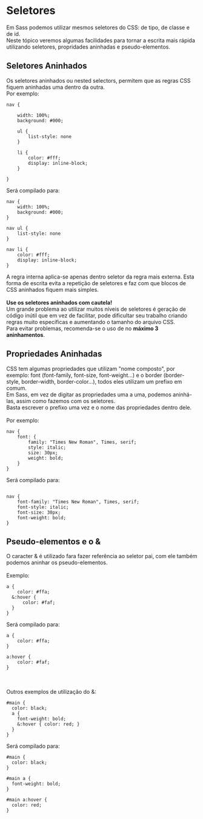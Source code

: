 # Seletores

Em Sass podemos utilizar mesmos seletores do CSS: de tipo, de classe e de id.
<br>Neste tópico veremos algumas facilidades para tornar a escrita mais rápida utilizando seletores, propridades aninhadas e pseudo-elementos.

## Seletores Aninhados

Os seletores aninhados ou nested selectors, permitem que as regras CSS fiquem aninhadas uma dentro da outra. 
<br />
Por exemplo:

```
nav {

	width: 100%;
	background: #000;
	
	ul {
		list-style: none
	}
	
	li {
		color: #fff;
		display: inline-block;
	}
	
}

```

Será compilado para:

```
nav {
	width: 100%;
	background: #000;
}

nav ul {
	list-style: none
}

nav li {
	color: #fff;
	display: inline-block;
}

```

A regra interna aplica-se apenas dentro seletor da regra mais externa. Esta forma de escrita evita a repetição de seletores e faz com que blocos de CSS aninhados fiquem mais simples. 
<br /><br />
<strong>Use os seletores aninhados com cautela!</strong>
<br />
Um grande problema ao utilizar muitos níveis de seletores é geração de código inútil que em vez de facilitar, pode dificultar seu trabalho criando regras muito específicas e aumentando o tamanho do arquivo CSS.
<br />
Para evitar problemas, recomenda-se o uso de no <strong>máximo 3 aninhamentos</strong>.

## Propriedades Aninhadas

CSS tem algumas propriedades que utilizam "nome composto", por exemplo: font (font-family, font-size, font-weight...) e o border (border-style, border-width, border-color...), todos eles utilizam um prefixo em comum. 
<br />
Em Sass, em vez de digitar as propriedades uma a uma, podemos aninhá-las, assim como fazemos com os seletores.
<br />
Basta escrever o prefixo uma vez e o nome das propriedades dentro dele. 
<br /><br />
Por exemplo:


```
nav {
	font: {
		family: "Times New Roman", Times, serif;
		style: italic;
		size: 30px;
		weight: bold;
	}
}
```

Será compilado para:

```

nav {
	font-family: "Times New Roman", Times, serif;
	font-style: italic;
	font-size: 30px;
	font-weight: bold;
}

```

## Pseudo-elementos e o &

O caracter & é utilizado fara fazer referência ao seletor pai, com ele também podemos aninhar os pseudo-elementos.
<br /><br />
Exemplo:
<br />
```
a {
	color: #ffa;
  &:hover {
	  color: #faf;
  }
}

```
Será compilado para:
```
a {
	color: #ffa;
}

a:hover {
	color: #faf;
}

```
<br /><br />
Outros exemplos de utilização do &:

```
#main {
  color: black;
  a {
    font-weight: bold;
    &:hover { color: red; }
  }
}
```
Será compilado para:

```
#main {
  color: black; 
}

#main a {
  font-weight: bold; 
}

#main a:hover {
  color: red; 
}
```
